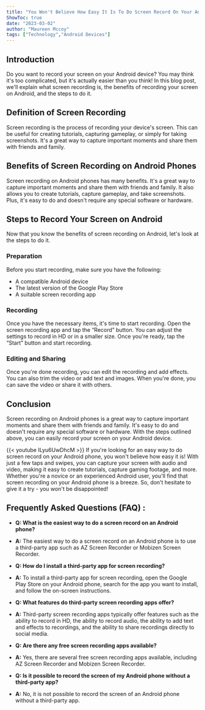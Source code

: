 ```yaml
---
title: "You Won't Believe How Easy It Is To Do Screen Record On Your Android Phone!"
ShowToc: true 
date: "2023-03-02"
author: "Maureen Mccoy" 
tags: ["Technology","Android Devices"]
---
```

## Introduction 

Do you want to record your screen on your Android device? You may think it's too complicated, but it's actually easier than you think! In this blog post, we'll explain what screen recording is, the benefits of recording your screen on Android, and the steps to do it. 

## Definition of Screen Recording

Screen recording is the process of recording your device's screen. This can be useful for creating tutorials, capturing gameplay, or simply for taking screenshots. It's a great way to capture important moments and share them with friends and family. 

## Benefits of Screen Recording on Android Phones

Screen recording on Android phones has many benefits. It's a great way to capture important moments and share them with friends and family. It also allows you to create tutorials, capture gameplay, and take screenshots. Plus, it's easy to do and doesn't require any special software or hardware. 

## Steps to Record Your Screen on Android

Now that you know the benefits of screen recording on Android, let's look at the steps to do it. 

### Preparation

Before you start recording, make sure you have the following: 

- A compatible Android device 
- The latest version of the Google Play Store 
- A suitable screen recording app 

### Recording

Once you have the necessary items, it's time to start recording. Open the screen recording app and tap the “Record” button. You can adjust the settings to record in HD or in a smaller size. Once you're ready, tap the “Start” button and start recording. 

### Editing and Sharing

Once you're done recording, you can edit the recording and add effects. You can also trim the video or add text and images. When you're done, you can save the video or share it with others. 

## Conclusion

Screen recording on Android phones is a great way to capture important moments and share them with friends and family. It's easy to do and doesn't require any special software or hardware. With the steps outlined above, you can easily record your screen on your Android device.

{{< youtube ILyu6UwDhcM >}} 
If you're looking for an easy way to do screen record on your Android phone, you won't believe how easy it is! With just a few taps and swipes, you can capture your screen with audio and video, making it easy to create tutorials, capture gaming footage, and more. Whether you're a novice or an experienced Android user, you'll find that screen recording on your Android phone is a breeze. So, don't hesitate to give it a try - you won't be disappointed!

## Frequently Asked Questions (FAQ) :
- **Q: What is the easiest way to do a screen record on an Android phone?**
- **A:** The easiest way to do a screen record on an Android phone is to use a third-party app such as AZ Screen Recorder or Mobizen Screen Recorder.

- **Q: How do I install a third-party app for screen recording?**
- **A:** To install a third-party app for screen recording, open the Google Play Store on your Android phone, search for the app you want to install, and follow the on-screen instructions.

- **Q: What features do third-party screen recording apps offer?**
- **A:** Third-party screen recording apps typically offer features such as the ability to record in HD, the ability to record audio, the ability to add text and effects to recordings, and the ability to share recordings directly to social media.

- **Q: Are there any free screen recording apps available?**
- **A:** Yes, there are several free screen recording apps available, including AZ Screen Recorder and Mobizen Screen Recorder.

- **Q: Is it possible to record the screen of my Android phone without a third-party app?**
- **A:** No, it is not possible to record the screen of an Android phone without a third-party app.


